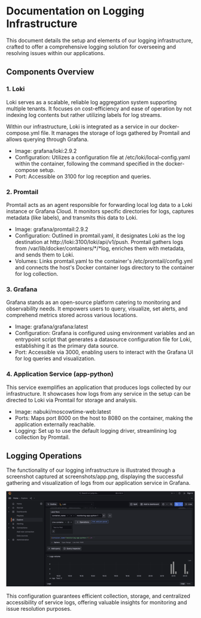# Documentation on Logging Infrastructure

This document details the setup and elements of our logging infrastructure, crafted to offer a comprehensive logging solution for overseeing and resolving issues within our applications.

## Components Overview

### 1. Loki

Loki serves as a scalable, reliable log aggregation system supporting multiple tenants. It focuses on cost-efficiency and ease of operation by not indexing log contents but rather utilizing labels for log streams.

Within our infrastructure, Loki is integrated as a service in our docker-compose.yml file. It manages the storage of logs gathered by Promtail and allows querying through Grafana.

- Image: grafana/loki:2.9.2
- Configuration: Utilizes a configuration file at /etc/loki/local-config.yaml within the container, following the command specified in the docker-compose setup.
- Port: Accessible on 3100 for log reception and queries.

### 2. Promtail

Promtail acts as an agent responsible for forwarding local log data to a Loki instance or Grafana Cloud. It monitors specific directories for logs, captures metadata (like labels), and transmits this data to Loki.

- Image: grafana/promtail:2.9.2
- Configuration: Outlined in promtail.yaml, it designates Loki as the log destination at http://loki:3100/loki/api/v1/push. Promtail gathers logs from /var/lib/docker/containers/*/*log, enriches them with metadata, and sends them to Loki.
- Volumes: Links promtail.yaml to the container's /etc/promtail/config.yml and connects the host's Docker container logs directory to the container for log collection.

### 3. Grafana

Grafana stands as an open-source platform catering to monitoring and observability needs. It empowers users to query, visualize, set alerts, and comprehend metrics stored across various locations.

- Image: grafana/grafana:latest
- Configuration: Grafana is configured using environment variables and an entrypoint script that generates a datasource configuration file for Loki, establishing it as the primary data source.
- Port: Accessible via 3000, enabling users to interact with the Grafana UI for log queries and visualization.

### 4. Application Service (app-python)

This service exemplifies an application that produces logs collected by our infrastructure. It showcases how logs from any service in the setup can be directed to Loki via Promtail for storage and analysis.

- Image: nabuki/moscowtime-web:latest
- Ports: Maps port 8000 on the host to 8080 on the container, making the application externally reachable.
- Logging: Set up to use the default logging driver, streamlining log collection by Promtail.

## Logging Operations

The functionality of our logging infrastructure is illustrated through a screenshot captured at screenshots/app.png, displaying the successful gathering and visualization of logs from our application service in Grafana.

![Successful Logging Infrastructure Operation](screenshot/graf.png)

This configuration guarantees efficient collection, storage, and centralized accessibility of service logs, offering valuable insights for monitoring and issue resolution purposes.